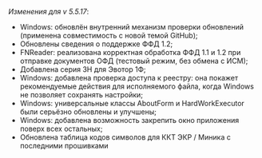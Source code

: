 _Изменения для v 5.5.17_:
- Windows: обновлён внутренний механизм проверки обновлений (применена совместимость с новой темой GitHub);
- Обновлены сведения о поддержке ФФД 1.2;
- FNReader: реализована корректная обработка ФФД 1.1 и 1.2 при отправке документов ОФД (тестовый режим, без обмена с ИСМ);
- Добавлена серия ЗН для Эвотор 1Ф;
- Windows: добавлена проверка доступа к реестру: она покажет рекомендуемые действия для исполняемого файла, когда Windows не позволяет сохранять настройки;
- Windows: универсальные классы AboutForm и HardWorkExecutor были серьёзно обновлены и улучшены;
- Windows: добавлена возможность закрепить окно приложения поверх всех остальных;
- Обновлена таблица кодов символов для ККТ ЭКР / Миника с последними прошивками

